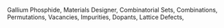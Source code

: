 Gallium Phosphide,
Materials Designer,
Combinatorial Sets,
Combinations,
Permutations,
Vacancies,
Impurities,
Dopants, 
Lattice Defects,
